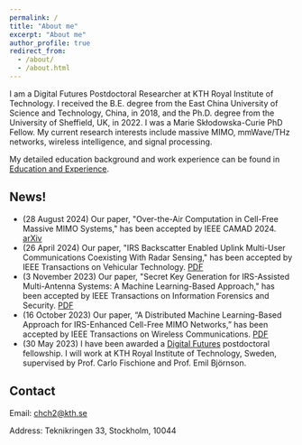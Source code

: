 ```yaml
---
permalink: /
title: "About me"
excerpt: "About me"
author_profile: true
redirect_from: 
  - /about/
  - /about.html
---
```


I am a Digital Futures Postdoctoral Researcher at KTH Royal Institute of Technology. I received the B.E. degree from the East China University of Science and Technology, China, in 2018, and the Ph.D. degree from the University of Sheffield, UK, in 2022. I was a Marie Skłodowska-Curie PhD Fellow. My current research interests include massive MIMO, mmWave/THz networks, wireless intelligence, and signal processing.

My detailed education background and work experience can be found in [Education and Experience](/edu-work-experience/).

## News!
* (28 August 2024) Our paper, "Over-the-Air Computation in Cell-Free Massive MIMO Systems," has been accepted by IEEE CAMAD 2024. [arXiv](https://arxiv.org/abs/2409.00517)
* (26 April 2024) Our paper, "IRS Backscatter Enabled Uplink Multi-User Communications Coexisting With Radar Sensing," has been accepted by IEEE Transactions on Vehicular Technology. [PDF](https://ieeexplore.ieee.org/document/10539007)
* (3 November 2023) Our paper, "Secret Key Generation for IRS-Assisted  Multi-Antenna Systems: A Machine Learning-Based Approach," has been accepted by IEEE Transactions on Information Forensics and Security. [PDF](https://ieeexplore.ieee.org/document/10315046)
* (16 October 2023) Our paper, “A Distributed Machine Learning-Based Approach for IRS-Enhanced Cell-Free MIMO Networks,” has been accepted by IEEE Transactions on Wireless Communications. [PDF](https://ieeexplore.ieee.org/document/10296835)
* (30 May 2023) I have been awarded a [Digital Futures](https://www.digitalfutures.kth.se/) postdoctoral fellowship. I will work at KTH Royal Institute of Technology, Sweden, supervised by Prof. Carlo Fischione and Prof. Emil Björnson.

## Contact
Email: chch2@kth.se

Address: Teknikringen 33, Stockholm, 10044


